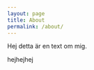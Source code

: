 ```yaml
---
layout: page
title: About
permalink: /about/
---
```



<div id="box">
<p>Hej detta är en text om mig.</p>
</div>

<div id="box2">
hejhejhej
</div>
